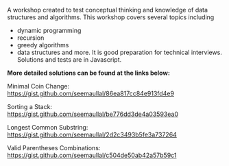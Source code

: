 A workshop created to test conceptual thinking and knowledge of data structures and algorithms. This workshop covers several topics including
  - dynamic programming
  - recursion
  - greedy algorithms
  - data structures
and more. It is good preparation for technical interviews. Solutions and tests are in Javascript. 

**More detailed solutions can be found at the links below:**

Minimal Coin Change:
https://gist.github.com/seemaullal/86ea817cc84e913fd4e9

Sorting a Stack:
https://gist.github.com/seemaullal/be776dd3de4a03593ea0

Longest Common Substring: 
https://gist.github.com/seemaullal/2d2c3493b5fe3a737264

Valid Parentheses Combinations:
https://gist.github.com/seemaullal/c504de50ab42a57b59c1
